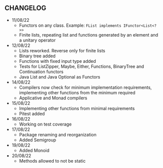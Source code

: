 ## CHANGELOG

* 11/08/22 
  - Functors on any class. Example: ``FList implements IFunctor<List<?>>``
  - Finite lists, repeating list and functions generated by an element and a unitary operator
* 12/08/22
  - Lists reworked. Reverse only for finite lists
  - Binary tree added
  - Functions with fixed input type added
  - Tests for ListZipper, Maybe, Either, Functions, BinaryTree and Continuation functors
  - Java List and Java Optional as Functors
* 14/08/22
  - Compilers now check for minimum implementation requirements, implementing other functions from the minimum required
  - Applicative and Monad compilers
* 15/08/22
  - Implementing other functions from minimal requirements
  - Pitest added
* 16/08/22
  - Working on test coverage
* 17/08/22
  - Package renaming and reorganization
  - Added Semigroup
* 19/08/22
  - Added Monoid
* 20/08/22
  - Methods allowed to not be static